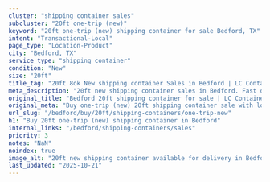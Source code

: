```yaml
---
cluster: "shipping container sales"
subcluster: "20ft one-trip (new)"
keyword: "20ft one-trip (new) shipping container for sale Bedford, TX"
intent: "Transactional-Local"
page_type: "Location-Product"
city: "Bedford, TX"
service_type: "shipping container"
condition: "New"
size: "20ft"
title_tag: "20ft 8ok New shipping container Sales in Bedford | LC Container"
meta_description: "20ft new shipping container sales in Bedford. Fast delivery, competitive pricing. Serving shipping containers area. Quote ID: UR5. Call (214) 524-4168 for your free quote today."
original_title: "Bedford 20ft shipping container for sale | LC Container"
original_meta: "Buy one-trip (new) 20ft shipping container sale with local delivery in Bedford, TX. LC Container — local Since 2003. Request a fast quote today."
url_slug: "/bedford/buy/20ft/shipping-containers/one-trip-new"
h1: "Buy 20ft one-trip (new) shipping container in Bedford"
internal_links: "/bedford/shipping-containers/sales"
priority: 3
notes: "NaN"
noindex: true
image_alt: "20ft new shipping container available for delivery in Bedford"
last_updated: "2025-10-21"
---
```


<!-- TODO: Add unique city/inventory copy, images, and internal links here. -->
